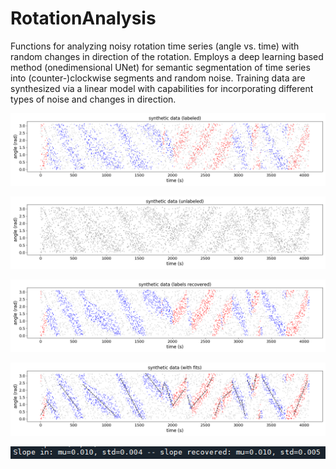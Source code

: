 # RotationAnalysis
Functions for analyzing noisy rotation time series (angle vs. time) with random
changes in direction of the rotation. Employs a deep learning based method (onedimensional
UNet) for semantic segmentation of time series into (counter-)clockwise segments and random
noise. Training data are synthesized via a linear model with capabilities for incorporating
different types of noise and changes in direction.

![alt text](https://github.com/adrianfessel/RotationAnalysis/blob/main/synthetic_labels_original.png?raw=true)

![alt text](https://github.com/adrianfessel/RotationAnalysis/blob/main/synthetic_unlabeled.png?raw=true)

![alt text](https://github.com/adrianfessel/RotationAnalysis/blob/main/synthetic_labels_recovered.png?raw=true)

![alt text](https://github.com/adrianfessel/RotationAnalysis/blob/main/synthetic_fits.png?raw=true)

![alt text](https://github.com/adrianfessel/RotationAnalysis/blob/main/text.png?raw=true)